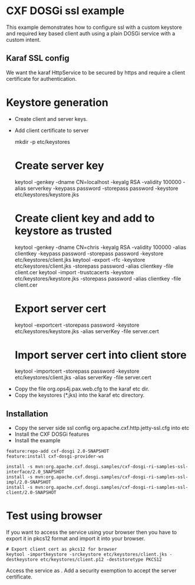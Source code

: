 # CXF DOSGi ssl example

This example demonstrates how to configure ssl with a custom keystore and required key based client auth using a plain DOSGi service with a custom intent.

## Karaf SSL config

We want the karaf HttpService to be secured by https and require a client certificate for authentication.

# Keystore generation

* Create client and server keys.
* Add client certificate to server 


	mkdir -p etc/keystores
	# Create server key
	keytool -genkey -dname CN=localhost -keyalg RSA -validity 100000 -alias serverkey -keypass password -storepass password -keystore etc/keystores/keystore.jks
	# Create client key and add to keystore as trusted
	keytool -genkey -dname CN=chris -keyalg RSA -validity 100000 -alias clientkey -keypass password -storepass password -keystore etc/keystores/client.jks
	keytool -export -rfc -keystore etc/keystores/client.jks -storepass password -alias clientkey -file client.cer
	keytool -import -trustcacerts -keystore etc/keystores/keystore.jks -storepass password -alias clientkey -file client.cer

	
	# Export server cert
	keytool -exportcert -storepass password -keystore etc/keystores/keystore.jks -alias serverKey -file server.cert
	# Import server cert into client store
	keytool -importcert -storepass password -keystore etc/keystores/client.jks -alias serverKey -file server.cert
	

- Copy the file org.ops4j.pax.web.cfg to the karaf etc dir.
- Copy the keystores (*.jks) into the karaf etc directory.

## Installation

- Copy the server side ssl config org.apache.cxf.http.jetty-ssl.cfg into etc 
- Install the CXF DOSGi features
- Install the example

``` 
feature:repo-add cxf-dosgi 2.0-SNAPSHOT
feature:install cxf-dosgi-provider-ws

install -s mvn:org.apache.cxf.dosgi.samples/cxf-dosgi-ri-samples-ssl-interface/2.0_SNAPSHOT
install -s mvn:org.apache.cxf.dosgi.samples/cxf-dosgi-ri-samples-ssl-impl/2.0-SNAPSHOT
install -s mvn:org.apache.cxf.dosgi.samples/cxf-dosgi-ri-samples-ssl-client/2.0-SNAPSHOT
```

# Test using browser

If you want to access the service using your browser then you have to export it in pkcs12 format and import it into your browser.

	# Export client cert as pkcs12 for browser
	keytool -importkeystore -srckeystore etc/keystores/client.jks -destkeystore etc/keystores/client.p12 -deststoretype PKCS12

Access the service as [](https://localhost:8443/cxf/echo "echo service").
Add a security exemption to accept the server certificate.
